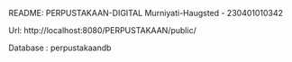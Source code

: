 README:
PERPUSTAKAAN-DIGITAL
Murniyati-Haugsted - 230401010342

Url: http://localhost:8080/PERPUSTAKAAN/public/

Database : perpustakaandb
